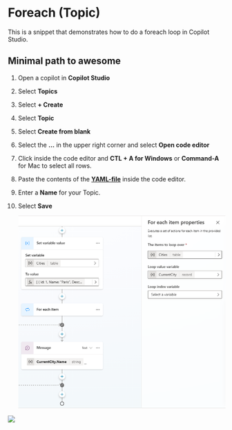# Foreach (Topic)

This is a snippet that demonstrates how to do a foreach loop in Copilot Studio.

## Minimal path to awesome

1. Open a copilot in **Copilot Studio**
1. Select **Topics**
1. Select **+ Create**
1. Select **Topic**
1. Select **Create from blank**
1. Select the **...** in the upper right corner and select **Open code editor**
1. Click inside the code editor and **CTL + A for Windows** or **Command-A** for Mac to select all rows.
1. Paste the contents of the **[YAML-file](./source/foreach.yaml)** inside the code editor.
1. Enter a **Name** for your Topic.
1. Select **Save**

    ![View of foreach topic in edit mode](./assets/foreach.png)

<img src="https://m365-visitor-stats.azurewebsites.net/powerplatform-snippets/copilot-studio/foreach-topic" aria-hidden="true" />
